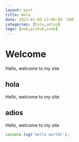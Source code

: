 ```yaml
---
layout: post
title: Hola
date: 2023-01-09 13:00:00 -500
categories: [hola,adios]
tags: [web,github,code]
---
```


# Welcome

Hello, welcome to my site

## hola

Hello, welcome to my site
## adios

Hello, welcome to my site

```javascript
console.log('hello world!');
```